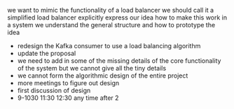 we want to mimic the functionality of a load balancer
we should call it a simplified load balancer
explicitly express our idea
how to make this work in a system
we understand the general structure and how to prototype the idea
- redesign the Kafka consumer to use a load balancing algorithm
- update the proposal
- we need to add in some of the missing details of the core functionality of the system but we cannot give all the tiny details
- we cannot form the algorithmic design of the entire project
- more meetings to figure out design
- first discussion of design
- 9-1030 11:30 12:30 any time after 2